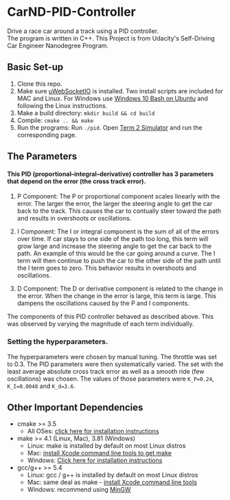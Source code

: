 # CarND-PID-Controller
Drive a race car around a track using a PID controller.  
The program is written in C++.  This Project is from Udacity's Self-Driving Car Engineer Nanodegree Program.

## Basic Set-up
1. Clone this repo.
2. Make sure [uWebSocketIO](https://github.com/uWebSockets/uWebSockets) is installed.  Two install scripts are included for MAC and Linux.  For Windows use [Windows 10 Bash on Ubuntu](https://www.howtogeek.com/249966/how-to-install-and-use-the-linux-bash-shell-on-windows-10/) and following the Linux instructions.
3. Make a build directory: `mkdir build && cd build`
4. Compile: `cmake .. && make`
5. Run the programs: Run `./pid`. Open [Term 2 Simulator](https://github.com/udacity/self-driving-car-sim/releases) and run the corresponding page.  

## The Parameters
#### This PID (proportional–integral–derivative) controller has 3 parameters that depend on the error (the cross track error). 
1. P Component:  The P or proportional component scales linearly with the error. The larger the error, the larger the steering angle to get the car back to the track. This causes the car to contually steer toward the path and results in overshoots or oscillations.

2. I Component:  The I or integral component is the sum of all of the errors over time. If car stays to one side of the path too long, this term will grow large and increase the steering angle to get the car back to the path. An example of this would be the car going around a curve. The I term will then continue to push the car to the other side of the path until the I term goes to zero. This behavior results in overshoots and oscillations. 

3. D Component:  The D or derivative component is related to the change in the error. When the change in the error is large, this term 
is large. This dampens the oscillations caused by the P and I components.

The components of this PID controller behaved as described above. This was observed by varying the magnitude of each term individually.

### Setting the hyperparameters.
The hyperparameters were chosen by manual tuning. The throttle was set to 0.3. The PID parameters were then systematically varied. The set with the least average absolute cross track error as well as a smooth ride (few oscillations) was chosen. The values of those parameters were `K_P=0.24`, `K_I=0.0048` and `K_d=3.6`. 

## Other Important Dependencies

* cmake >= 3.5
  * All OSes: [click here for installation instructions](https://cmake.org/install/)
* make >= 4.1 (Linux, Mac), 3.81 (Windows)
  * Linux: make is installed by default on most Linux distros
  * Mac: [install Xcode command line tools to get make](https://developer.apple.com/xcode/features/)
  * Windows: [Click here for installation instructions](http://gnuwin32.sourceforge.net/packages/make.htm)
* gcc/g++ >= 5.4
  * Linux: gcc / g++ is installed by default on most Linux distros
  * Mac: same deal as make - [install Xcode command line tools](https://developer.apple.com/xcode/features/)
  * Windows: recommend using [MinGW](http://www.mingw.org/)




